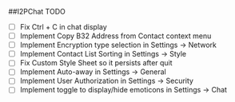 ##I2PChat TODO

- [ ] Fix Ctrl + C in chat display
- [ ] Implement Copy B32 Address from Contact context menu
- [ ] Implement Encryption type selection in Settings -> Network
- [ ] Implement Contact List Sorting in Settings -> Style
- [ ] Fix Custom Style Sheet so it persists after quit
- [ ] Implement Auto-away in Settings -> General
- [ ] Implement User Authorization in Settings -> Security
- [ ] Implement toggle to display/hide emoticons in Settings -> Chat
